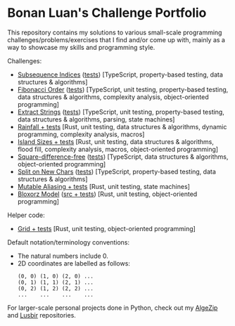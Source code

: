 # Bonan Luan's Challenge Portfolio

This repository contains my solutions to various small-scale programming challenges/problems/exercises that I find and/or come up with, mainly as a way to showcase my skills and programming style.

Challenges:

- [Subsequence Indices](typescript-challenges/code/subsequence-indices.ts) ([tests](typescript-challenges/code/subsequence-indices.test.ts)) [TypeScript, property-based testing, data structures & algorithms]
- [Fibonacci Order](typescript-challenges/code/fibonacci-order.ts) ([tests](typescript-challenges/code/fibonacci-order.test.ts)) [TypeScript, unit testing, property-based testing, data structures & algorithms, complexity analysis, object-oriented programming]
- [Extract Strings](typescript-challenges/code/extract-strings.ts) ([tests](typescript-challenges/code/extract-strings.test.ts)) [TypeScript, unit testing, property-based testing, data structures & algorithms, parsing, state machines]
- [Rainfall + tests](rust_challenges/src/rainfall.rs) [Rust, unit testing, data structures & algorithms, dynamic programming, complexity analysis, macros]
- [Island Sizes + tests](rust_challenges/src/island_sizes.rs) [Rust, unit testing, data structures & algorithms, flood fill, complexity analysis, macros, object-oriented programming]
- [Square-difference-free](typescript-challenges/code/square-difference-free.ts) ([tests](typescript-challenges/code/square-difference-free.test.ts)) [TypeScript, data structures & algorithms, object-oriented programming]
- [Split on New Chars](typescript-challenges/code/split-on-new-chars.ts) ([tests](typescript-challenges/code/split-on-new-chars.test.ts)) [TypeScript, property-based testing, data structures & algorithms]
- [Mutable Aliasing + tests](rust_challenges/src/mutable_aliasing.rs) [Rust, unit testing, state machines]
- [Bloxorz Model](rust_challenges/src/bloxorz_model.rs) ([src + tests](rust_challenges/src/bloxorz_model/)) [Rust, unit testing, object-oriented programming]

Helper code:

- [Grid + tests](rust_challenges/src/grid.rs) [Rust, unit testing, object-oriented programming]

Default notation/terminology conventions:

- The natural numbers include 0.
- 2D coordinates are labelled as follows:
  ```
  (0, 0) (1, 0) (2, 0) ...
  (0, 1) (1, 1) (2, 1) ...
  (0, 2) (1, 2) (2, 2) ...
  ...    ...    ...    ...
  ```

For larger-scale personal projects done in Python, check out my [AlgeZip](https://github.com/shape-warrior-t/algezip) and [Lusbir](https://github.com/shape-warrior-t/lusbir) repositories.
